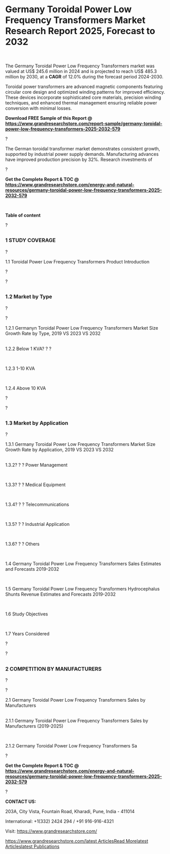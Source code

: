 <h1>Germany Toroidal Power Low Frequency Transformers Market Research Report 2025, Forecast to 2032</h1><br/><p>The Germany Toroidal Power Low Frequency Transformers market was valued at US$ 245.6 million in 2024 and is projected to reach US$ 485.3 million by 2030, at a <strong>CAGR</strong> of 12.0% during the forecast period 2024-2030.</p>
 
 
 
 <p>Toroidal power transformers are advanced magnetic components featuring circular core design and optimized winding patterns for improved efficiency. These devices incorporate sophisticated core materials, precision winding techniques, and enhanced thermal management ensuring reliable power conversion with minimal losses.</p>
 
 
 
 <div><b>Download FREE Sample of this Report @ <a href="https://www.grandresearchstore.com/report-sample/germany-toroidal-power-low-frequency-transformers-2025-2032-579">https://www.grandresearchstore.com/report-sample/germany-toroidal-power-low-frequency-transformers-2025-2032-579</a></b></div>
 
 
 
 <p>? </p>
 
 
 
 <p>The German toroidal transformer market demonstrates consistent growth, supported by industrial power supply demands. Manufacturing advances have improved production precision by 32%. Research investments of</p>
 
 
 
 <p>? </p>
 
 
 
 <div><b>Get the Complete Report & TOC @ <a href="https://www.grandresearchstore.com/energy-and-natural-resources/germany-toroidal-power-low-frequency-transformers-2025-2032-579">https://www.grandresearchstore.com/energy-and-natural-resources/germany-toroidal-power-low-frequency-transformers-2025-2032-579</a></b></div>
 
 
 
 <p><br />
 
 <b>Table of content</b></p>
 
 
 
 <p>? </p>
 
 
 
 <h2><span style="font-size:16px"><strong>1 STUDY COVERAGE</strong></span></h2>
 
 
 
 <p>? </p>
 
 
 
 <p>1.1 Toroidal Power Low Frequency Transformers Product Introduction</p>
 
 
 
 <p>? </p>
 
 
 
 <p>? </p>
 
 
 
 <h2><span style="font-size:16px"><strong>1.2 Market by Type</strong></span></h2>
 
 
 
 <p>? </p>
 
 
 
 <p>? </p>
 
 
 
 <p>1.2.1 Germanyn Toroidal Power Low Frequency Transformers Market Size Growth Rate by Type, 2019 VS 2023 VS 2032<br />
 
 <br />
 
 1.2.2 Below 1 KVA? ? ? <br />
 
 <br />
 
 1.2.3 1-10 KVA<br />
 
 <br />
 
 1.2.4 Above 10 KVA<br />
 
 ? </p>
 
 
 
 <p>? </p>
 
 
 
 <h2><span style="font-size:16px"><strong>1.3 Market by Application</strong></span></h2>
 
 
 
 <p>? </p>
 
 
 
 <p>1.3.1 Germany Toroidal Power Low Frequency Transformers Market Size Growth Rate by Application, 2019 VS 2023 VS 2032<br />
 
 <br />
 
 1.3.2? ? ? Power Management<br />
 
 <br />
 
 1.3.3? ? ? Medical Equipment<br />
 
 <br />
 
 1.3.4? ? ? Telecommunications<br />
 
 <br />
 
 1.3.5? ? ? Industrial Application<br />
 
 <br />
 
 1.3.6? ? ? Others<br />
 
 <br />
 
 1.4 Germany Toroidal Power Low Frequency Transformers Sales Estimates and Forecasts 2019-2032<br />
 
 <br />
 
 1.5 Germany Toroidal Power Low Frequency Transformers Hydrocephalus Shunts Revenue Estimates and Forecasts 2019-2032<br />
 
 <br />
 
 1.6 Study Objectives<br />
 
 <br />
 
 1.7 Years Considered</p>
 
 
 
 <p>? </p>
 
 
 
 <p>? </p>
 
 
 
 <h2><span style="font-size:16px"><strong>2 COMPETITION BY MANUFACTURERS</strong></span></h2>
 
 
 
 <p>? </p>
 
 
 
 <p>? </p>
 
 
 
 <p>2.1 Germany Toroidal Power Low Frequency Transformers Sales by Manufacturers<br />
 
 <br />
 
 2.1.1 Germany Toroidal Power Low Frequency Transformers Sales by Manufacturers (2019-2025)<br />
 
 <br />
 
 2.1.2 Germany Toroidal Power Low Frequency Transformers Sa</p>
 
 
 
 <p>? </p>
 
 
 
 <div><b>Get the Complete Report & TOC @ <a href="https://www.grandresearchstore.com/energy-and-natural-resources/germany-toroidal-power-low-frequency-transformers-2025-2032-579">https://www.grandresearchstore.com/energy-and-natural-resources/germany-toroidal-power-low-frequency-transformers-2025-2032-579</a></b></div>
 
 
 
 <p>? </p>
 
 
 
 <p><b>CONTACT US:</b><br />
 
 203A, City Vista, Fountain Road, Kharadi, Pune, India - 411014<br />
 
 International: +1(332) 2424 294 / +91 916-916-4321<br />
 
 Visit: <a href="https://www.grandresearchstore.com/">https://www.grandresearchstore.com/</a><br />
 
 <a href="https://gyeongbokgung.com">https://www.grandresearchstore.com/</a><a href="https://hallyeomaritime.com">latest Articles</a><a href="https://jingwansa.com">Read More</a><a href="https://nguoiviet.jp/">latest Articles</a><a href="https://www.intelmarketresearch.com/">latest Publications</a></p>